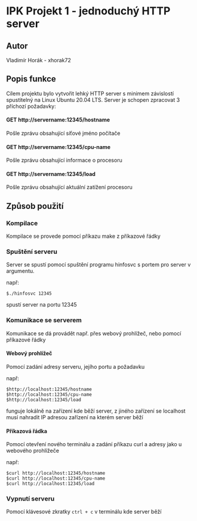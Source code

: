 # IPK Projekt 1 - jednoduchý HTTP server

## Autor

Vladimír Horák - xhorak72

## Popis funkce

Cílem projektu bylo vytvořit lehký HTTP server s minimem závislostí spustitelný na Linux Ubuntu 20.04 LTS.
Server je schopen zpracovat 3 příchozí požadavky:

#### GET http://servername:12345/hostname

Pošle zprávu obsahující síťové jméno počítače

#### GET http://servername:12345/cpu-name

Pošle zprávu obsahující informace o procesoru

#### GET http://servername:12345/load

Pošle zprávu obsahující aktuální zatížení procesoru

## Způsob použití

### Kompilace

Kompilace se provede pomocí příkazu make z příkazové řádky

### Spuštění serveru

Server se spustí pomocí spuštění programu hinfosvc s portem pro server v argumentu.

např:
```
$./hinfosvc 12345
```
spustí server na portu 12345

### Komunikace se serverem

Komunikace se dá provádět např. přes webový prohlížeč, nebo pomocí příkazové řádky

#### Webový prohlížeč

Pomocí zadání adresy serveru, jejího portu a požadavku

např:
```
$http://localhost:12345/hostname
$http://localhost:12345/cpu-name
$http://localhost:12345/load
```
funguje lokálně na zařízení kde běží server, z jiného zařízení se localhost musí nahradit IP adresou zařízení na kterém server běží

#### Příkazová řádka

Pomocí otevření nového terminálu a zadání příkazu curl a adresy jako u webového prohlížeče

např:
```
$curl http://localhost:12345/hostname
$curl http://localhost:12345/cpu-name
$curl http://localhost:12345/load
```

### Vypnutí serveru

Pomocí klávesové zkratky `ctrl + c` v terminálu kde server běží
